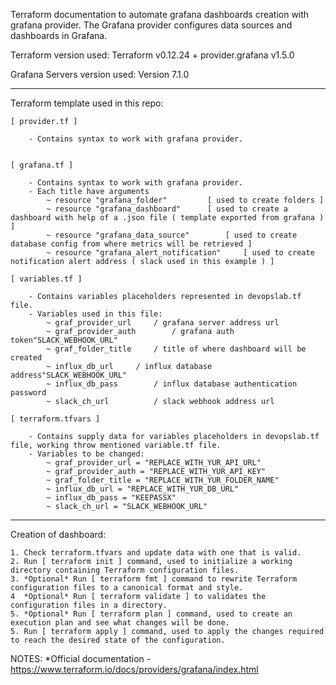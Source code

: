 Terraform documentation to automate grafana dashboards creation with grafana provider.
The Grafana provider configures data sources and dashboards in Grafana.

Terraform version used: 
		Terraform v0.12.24
		+ provider.grafana v1.5.0
		
Grafana Servers version used:
		Version 7.1.0

-------------------------------------------------
Terraform template used in this repo:
	
	[ provider.tf ]

		- Contains syntax to work with grafana provider.


	[ grafana.tf ]
		
		- Contains syntax to work with grafana provider.
		- Each title have arguments
			~ resource "grafana_folder"			[ used to create folders ]
			~ resource "grafana_dashboard"		[ used to create a dashboard with help of a .json file ( template exported from grafana ) ]
			~ resource "grafana_data_source"		[ used to create database config from where metrics will be retrieved ]
			~ resource "grafana_alert_notification" 	[ used to create notification alert address ( slack used in this example ) ]
		
	[ variables.tf ]
	
		- Contains variables placeholders represented in devopslab.tf file.
		- Variables used in this file:
			~ graf_provider_url		/ grafana server address url
			~ graf_provider_auth		/ grafana auth token"SLACK_WEBHOOK_URL"
			~ graf_folder_title		/ title of where dashboard will be created
			~ influx_db_url		/ influx database address"SLACK_WEBHOOK_URL"
			~ influx_db_pass		/ influx database authentication password
			~ slack_ch_url			/ slack webhook address url

	[ terraform.tfvars ]
		
		- Contains supply data for variables placeholders in devopslab.tf file, working throw mentioned variable.tf file.
		- Variables to be changed:
			~ graf_provider_url = "REPLACE_WITH_YUR_API_URL"
			~ graf_provider_auth = "REPLACE_WITH_YUR_API_KEY"
			~ graf_folder_title = "REPLACE_WITH_YUR_FOLDER_NAME"
			~ influx_db_url = "REPLACE_WITH_YUR_DB_URL"
			~ influx_db_pass = "KEEPASSX"
			~ slack_ch_url = "SLACK_WEBHOOK_URL"
----------------------------------------------

Creation of dashboard:
	
	1. Check terraform.tfvars and update data with one that is valid.
	2. Run [ terraform init ] command, used to initialize a working directory containing Terraform configuration files.
	3. *Optional* Run [ terraform fmt ] command to rewrite Terraform configuration files to a canonical format and style. 
	4  *Optional* Run [ terraform validate ] to validates the configuration files in a directory.
	5. *Optional* Run [ terraform plan ] command, used to create an execution plan and see what changes will be done.
	5. Run [ terraform apply ] command, used to apply the changes required to reach the desired state of the configuration.


NOTES:
	*Official documentation - https://www.terraform.io/docs/providers/grafana/index.html
